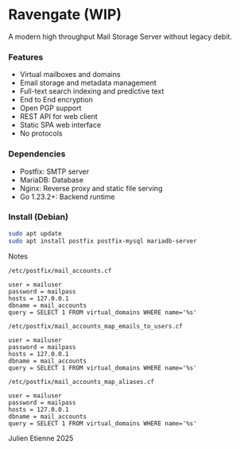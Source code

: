 # Ravengate (WIP)
A modern high throughput Mail Storage Server without legacy debit.

### Features
- Virtual mailboxes and domains
- Email storage and metadata management
- Full-text search indexing and predictive text
- End to End encryption
- Open PGP support
- REST API for web client
- Static SPA web interface
- No protocols

### Dependencies
- Postfix: SMTP server
- MariaDB: Database
- Nginx: Reverse proxy and static file serving
- Go 1.23.2+: Backend runtime

### Install (Debian)

```bash 
sudo apt update
sudo apt install postfix postfix-mysql mariadb-server
```

Notes 
```
/etc/postfix/mail_accounts.cf

user = mailuser
password = mailpass
hosts = 127.0.0.1
dbname = mail_accounts
query = SELECT 1 FROM virtual_domains WHERE name='%s'

/etc/postfix/mail_accounts_map_emails_to_users.cf

user = mailuser
password = mailpass
hosts = 127.0.0.1
dbname = mail_accounts
query = SELECT 1 FROM virtual_domains WHERE name='%s'

/etc/postfix/mail_accounts_map_aliases.cf

user = mailuser
password = mailpass
hosts = 127.0.0.1
dbname = mail_accounts
query = SELECT 1 FROM virtual_domains WHERE name='%s'
```


Julien Etienne 2025